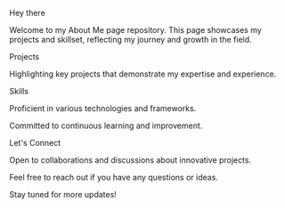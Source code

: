 Hey there

Welcome to my About Me page repository. This page showcases my projects and skillset, reflecting my journey and growth in the field.

Projects

Highlighting key projects that demonstrate my expertise and experience.

Skills

Proficient in various technologies and frameworks.

Committed to continuous learning and improvement.

Let's Connect

Open to collaborations and discussions about innovative projects.

Feel free to reach out if you have any questions or ideas.

Stay tuned for more updates!

